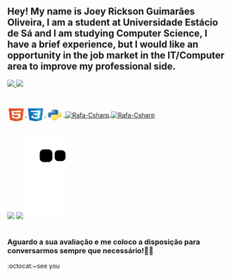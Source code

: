 ## Hey! My name is Joey Rickson Guimarães Oliveira, I am a student at Universidade Estácio de Sá and I am studying Computer Science, I have a brief experience, but I would like an opportunity in the job market in the IT/Computer area to improve my professional side.
<div align="left">
  <a href="https://github.com/Joeyzz2">
  <img align = "" img height="180em" src="https://github-readme-stats.vercel.app/api?username=Joeyzz2&show_icons=false&theme=dark&include_all_commits=true&count_private=true"/>
    
  <img align = "" img height="182em" src="https://github-readme-stats.vercel.app/api/top-langs/?username=Joeyzz2&layout=compact&langs_count=7&theme=dark"/>
</div>

##
  
<div style="display: inline_block"><br>
  <img align="center" alt="Rafa-HTML" height="30" width="40" src="https://raw.githubusercontent.com/devicons/devicon/master/icons/html5/html5-original.svg">
  <img align="center" alt="Rafa-CSS" height="30" width="40" src="https://raw.githubusercontent.com/devicons/devicon/master/icons/css3/css3-original.svg">
  <img align="center" alt="Rafa-Python" height="30" width="40" src="https://raw.githubusercontent.com/devicons/devicon/master/icons/python/python-original.svg">
  <img align="center" alt="Rafa-Csharp" height="30" width="40" src="https://icongr.am/devicon/c-original.svg?size=128&color=currentColor">
  <img align="center" alt="Rafa-Csharp" height="30" width="40" src="https://icongr.am/devicon/cplusplus-original.svg?size=128&color=currentColor">
  
  ##
<div> 

  <a href = "mailto:joeyoliveira8@gmail.com"><img src="https://img.shields.io/badge/-Gmail-%23333?style=for-the-badge&logo=gmail&logoColor=white" target="_blank"></a>
  <a href="https://www.linkedin.com/in/joeyrickgoliveira/" target="_blank"><img src="https://img.shields.io/badge/-LinkedIn-%230077B5?style=for-the-badge&logo=linkedin&logoColor=white" target="_blank"></a> 
    ![Snake animation](https://github.com/rafaballerini/rafaballerini/blob/output/github-contribution-grid-snake.svg)
 
</div>

#

### **Aguardo a sua avaliação e me coloco a disposição para conversarmos sempre que necessário!👋🙂**
:octocat:~see you
